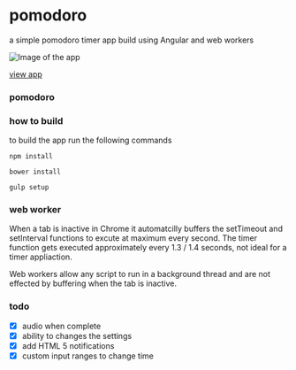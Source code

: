 # pomodoro
a simple pomodoro timer app build using Angular and web workers

![Image of the app](https://cloud.githubusercontent.com/assets/1556430/7013191/2e438bea-dcaf-11e4-842e-de9d5e73fa28.png)

[view app](http://httpete.com/pomodoro/)

### pomodoro

### how to build

to build the app run the following commands

	npm install
	
	bower install
	
	gulp setup

### web worker

When a tab is inactive in Chrome it automatcilly buffers the setTimeout and setInterval functions to excute at maximum every second. The timer function gets executed approximately every 1.3 / 1.4 seconds, not ideal for a timer appliaction.

Web workers allow any script to run in a background thread and are not effected by buffering when the tab is inactive.

### todo

- [x] audio when complete
- [x] ability to changes the settings
- [x] add HTML 5 notifications
- [x] custom input ranges to change time
